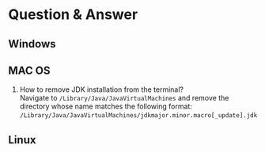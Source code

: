 # Question & Answer
## Windows

## MAC OS
1. How to remove JDK installation from the terminal?   
   Navigate to `/Library/Java/JavaVirtualMachines` and remove the directory whose name matches the following format:   
   `/Library/Java/JavaVirtualMachines/jdkmajor.minor.macro[_update].jdk`

## Linux

